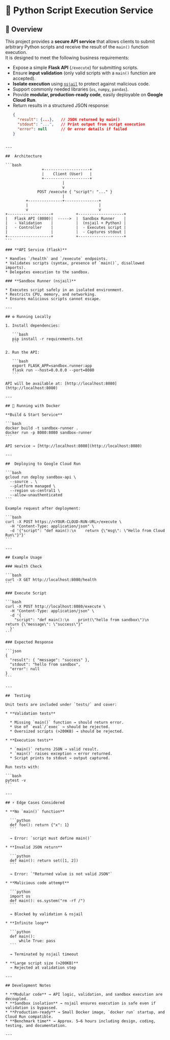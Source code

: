 # 🐍 Python Script Execution Service

## 📌 Overview

This project provides a **secure API service** that allows clients to submit arbitrary Python scripts and receive the result of the `main()` function execution.  
It is designed to meet the following business requirements:

- Expose a simple **Flask API** (`/execute`) for submitting scripts.
- Ensure **input validation** (only valid scripts with a `main()` function are accepted).
- **Isolate execution** using [`nsjail`](https://nsjail.dev/) to protect against malicious code.
- Support commonly needed libraries (`os`, `numpy`, `pandas`).
- Provide **modular, production-ready code**, easily deployable on **Google Cloud Run**.
- Return results in a structured JSON response:
  ```json
  {
    "result": {...},   // JSON returned by main()
    "stdout": "...",   // Print output from script execution
    "error": null      // Or error details if failed
  }
````

---

##  Architecture

```bash
                +--------------------+
                |    Client (User)   |
                +--------------------+
                         |
                         v
              POST /execute { "script": "..." }
                         |
         +---------------+---------------+
         |                               |
         v                               v
+-------------------+          +--------------------+
|   Flask API (8080)|  ----->  |  Sandbox Runner    |
|   - Validation    |          |  (nsjail + Python) |
|   - Controller    |          |  - Executes script |
|                   |          |  - Captures stdout |
+-------------------+          +--------------------+
```

### **API Service (Flask)**

* Handles `/health` and `/execute` endpoints.
* Validates scripts (syntax, presence of `main()`, disallowed imports).
* Delegates execution to the sandbox.

### **Sandbox Runner (nsjail)**

* Executes script safely in an isolated environment.
* Restricts CPU, memory, and networking.
* Ensures malicious scripts cannot escape.

---

## ⚙️ Running Locally

1. Install dependencies:

   ```bash
   pip install -r requirements.txt
   ```

2. Run the API:

   ```bash
   export FLASK_APP=sandbox.runner:app
   flask run --host=0.0.0.0 --port=8080
   ```

API will be available at: [http://localhost:8080](http://localhost:8080)

---

## 🐳 Running with Docker

**Build & Start Service**

```bash
docker build -t sandbox-runner .
docker run -p 8080:8080 sandbox-runner
```

API service → [http://localhost:8080](http://localhost:8080)

---

##  Deploying to Google Cloud Run

```bash
gcloud run deploy sandbox-api \
  --source . \
  --platform managed \
  --region us-central1 \
  --allow-unauthenticated
```

Example request after deployment:

```bash
curl -X POST https://<YOUR-CLOUD-RUN-URL>/execute \
  -H "Content-Type: application/json" \
  -d '{"script": "def main():\n    return {\"msg\": \"Hello from Cloud Run\"}"}'
```

---

## Example Usage

### Health Check

```bash
curl -X GET http://localhost:8080/health
```

### Execute Script

```bash
curl -X POST http://localhost:8080/execute \
  -H "Content-Type: application/json" \
  -d '{
    "script": "def main():\n    print(\"hello from sandbox\")\n    return {\"message\": \"success\"}"
  }'
```

### Expected Response

```json
{
  "result": { "message": "success" },
  "stdout": "hello from sandbox",
  "error": null
}
```

---

##  Testing

Unit tests are included under `tests/` and cover:

* **Validation tests**

  * Missing `main()` function → should return error.
  * Use of `eval`/`exec` → should be rejected.
  * Oversized scripts (>200KB) → should be rejected.

* **Execution tests**

  * `main()` returns JSON → valid result.
  * `main()` raises exception → error returned.
  * Script prints to stdout → output captured.

Run tests with:

```bash
pytest -v
```

---

## ⚡ Edge Cases Considered

* **No `main()` function**

  ```python
  def foo(): return {"x": 1}
  ```

  → Error: `script must define main()`

* **Invalid JSON return**

  ```python
  def main(): return set([1, 2])
  ```

  → Error: `"Returned value is not valid JSON"`

* **Malicious code attempt**

  ```python
  import os
  def main(): os.system("rm -rf /")
  ```

  → Blocked by validation & nsjail

* **Infinite loop**

  ```python
  def main():
      while True: pass
  ```

  → Terminated by nsjail timeout

* **Large script size (>200KB)**
  → Rejected at validation step

---

## Development Notes

* **Modular code** → API logic, validation, and sandbox execution are decoupled.
* **Sandbox isolation** → nsjail ensures execution is safe even if validation is bypassed.
* **Production-ready** → Small Docker image, `docker run` startup, and Cloud Run compatible.
* **Benchmark time** → Approx. 5–6 hours including design, coding, testing, and documentation.

---
